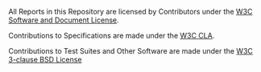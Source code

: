 All Reports in this Repository are licensed by Contributors
under the 
[W3C Software and Document License](https://www.w3.org/Consortium/Legal/2015/copyright-software-and-document).  

Contributions to Specifications are made under the
[W3C CLA](https://www.w3.org/community/about/agreements/cla/).

Contributions to Test Suites and Other Software are made under the
[W3C 3-clause BSD License](https://www.w3.org/Consortium/Legal/2008/03-bsd-license.html)
